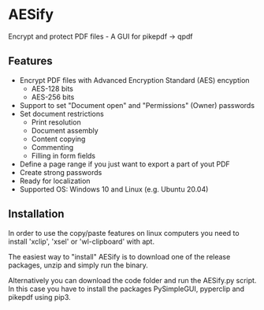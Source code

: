 # AESify
Encrypt and protect PDF files - A GUI for pikepdf -> qpdf

## Features
* Encrypt PDF files with Advanced Encryption Standard (AES) encyption 
  * AES-128 bits
  * AES-256 bits
* Support to set "Document open" and "Permissions" (Owner) passwords  
* Set document restrictions 
    * Print resolution
    * Document assembly
    * Content copying
    * Commenting
    * Filling in form fields
* Define a page range if you just want to export a part of yout PDF
* Create strong passwords
* Ready for localization
* Supported OS: Windows 10 and Linux (e.g. Ubuntu 20.04) 

## Installation
In order to use the copy/paste features on linux computers you need to install 'xclip', 'xsel' or 'wl-clipboard' with apt.

The easiest way to "install" AESify is to download one of the release packages, unzip and simply run the binary.

Alternatively you can download the code folder and run the AESify.py script. In this case you have to install the packages PySimpleGUI, pyperclip and pikepdf using pip3.     

